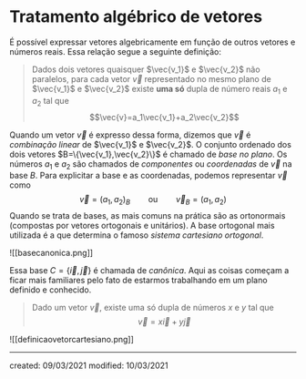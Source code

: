 # Tratamento algébrico de vetores
É possível expressar vetores algebricamente em função de outros vetores e números reais. Essa relação segue a seguinte definição:
> Dados dois vetores quaisquer $\vec{v_1}$ e $\vec{v_2}$ não paralelos, para cada vetor $\vec{v}$ representado no mesmo plano de $\vec{v_1}$ e $\vec{v_2}$ existe **uma só** dupla de número reais $a_1$ e $a_2$ tal que$$\vec{v}=a_1\vec{v_1}+a_2\vec{v_2}$$

Quando um vetor $\vec{v}$ é expresso dessa forma, dizemos que $\vec{v}$ é *combinação linear* de $\vec{v_1}$ e $\vec{v_2}$.
O conjunto ordenado dos dois vetores $B=\{\vec{v_1},\vec{v_2}\}$ é chamado de *base no plano*. Os números $a_1$ e $a_2$ são chamados de *componentes* ou *coordenadas* de $\vec{v}$ na base $B$.
Para explicitar a base e as coordenadas, podemos representar $\vec{v}$ como
 $$\vec{v}={(a_1,a_2)}_B \qquad\text{ou}\qquad \vec{v}_B=(a_1,a_2)$$
 Quando se trata de bases, as mais comuns na prática são as ortonormais (compostas por vetores ortogonais e unitários). A base ortogonal mais utilizada é a que determina o famoso *sistema cartesiano ortogonal*. 
 
 ![[basecanonica.png]]
 
Essa base $C=\{\vec{i},\vec{j}\}$ é chamada de *canônica*.
Aqui as coisas começam a ficar mais familiares pelo fato de estarmos trabalhando em um plano definido e conhecido.
> Dado um vetor $\vec{v}$, existe uma só dupla de números $x$ e $y$ tal que$$\vec{v}=x\vec{i}+y\vec{j}$$

![[definicaovetorcartesiano.png]]

---

created: 09/03/2021
modified: 10/03/2021